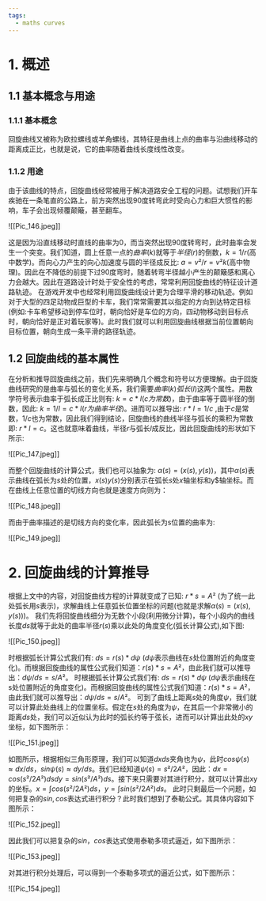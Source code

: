 ```yaml
---
tags:
  - maths curves
---
```


# 1. 概述

## 1.1 基本概念与用途

### 1.1.1 基本概念

回旋曲线又被称为欧拉螺线或羊角螺线，其特征是曲线上点的曲率与沿曲线移动的距离成正比，也就是说，它的曲率随着曲线长度线性改变。

### 1.1.2 用途

由于该曲线的特点，回旋曲线经常被用于解决道路安全工程的问题。试想我们开车疾驰在一条笔直的公路上，前方突然出现90度转弯此时受向心力和巨大惯性的影响，车子会出现倾覆颠簸，甚至翻车。

![[Pic_146.jpeg]]

这是因为沿直线移动时直线的曲率为0，而当突然出现90度转弯时，此时曲率会发生一个突变。我们知道，圆上任意一点的$曲率(k)$就等于$半径(r)$的倒数，$k = 1 / r$(高中数学)。而向心力产生的向心加速度与圆的半径成反比: $a = v² / r = v²k$(高中物理)。因此在不降低的前提下过90度弯时，随着转弯半径越小产生的颠簸感和离心力会越大。因此在道路设计时处于安全性的考虑，常常利用回旋曲线的特征设计道路轨迹。
在游戏开发中也经常利用回旋曲线设计更为合理平滑的移动轨迹。例如对于大型的四足动物成巨型的卡车，我们常常需要其以指定的方向到达特定目标(例如:卡车希望移动到停车位时，朝向恰好是车位的方向，四动物移动到目标点时，朝向恰好是正对着玩家等)。此时我们就可以利用回旋曲线根据当前位置朝向目标位置，朝向生成一条平滑的路径轨迹。

## 1.2 回旋曲线的基本属性

在分析和推导回旋曲线之前，我们先来明确几个概念和符号以方便理解。由于回旋曲线研究的是曲率与弧长的变化关系，我们需要$曲率(k)$$弧长(l)$这两个属性。用数学符号表示曲率于弧长成正比则有: $k = c * l (c 为常数)$，由于曲率等于圆半径的倒数，因此: $k = 1 / l = c * l (r为曲率半径)$。进而可以推导出: $r * l = 1 / c$ ,由于$c$是常数，$1 / c$也为常数，因此我们得到结论，回旋曲线的曲线半径与弧长的乘积为常数即: $r * l = c$。这也就意味着曲线，半径$r$与弧长$l$成反比，因此回旋曲线的形状如下所示:

![[Pic_147.jpeg]]

而整个回旋曲线的计算公式，我们也可以抽象为: $α(s) = (x(s), y(s))$，其中$α(s)$表示曲线在弧长为$s$处的位置，$x(s) y(s)$分别表示在弧长$s$处$x$轴坐标和y$轴坐标。而在曲线上任意位置的切线方向也就是速度方向则为：

![[Pic_148.jpeg]]

而由于曲率描述的是切线方向的变化率，因此弧长为s位置的曲率为:

![[Pic_149.jpeg]]

# 2. 回旋曲线的计算推导

根据上文中的内容，对回旋曲线方程的计算就变成了已知: $r * s = A²$ (为了统一此处弧长用$s$表示)，求解曲线上任意弧长位置坐标的问题(也就是求解$α(s) = (x(s), y(s))$)。
我们先将回旋曲线细分为无数个小段(利用微分计算)，每个小段内的曲线长度$ds$就等于此处的曲率半径$r(s)$乘以此处的角度变化(弧长计算公式),如下图:

![[Pic_150.jpeg]]

时根据弧长计算公式我们有: $ds=r(s)*dψ$ ($dψ$表示曲线在$s$处位置附近的角度变化)。而根据回旋曲线的属性公式我们知道：$r(s) * s = A²$，由此我们就可以推导出：$dψ / ds = s / A²$。
时根据弧长计算公式我们有: $ds=r(s)*dψ$ ($dψ$表示曲线在s处位置附近的角度变化)。而根据回旋曲线的属性公式我们知道：$r(s) * s = A²$，由此我们就可以推导出：$dψ / ds = s / A²$。
可到了曲线上距离$s$处的角度$ψ$，我们就可以计算此处曲线上的位置坐标。假定在$s$处的角度为$ψ$，在其后一个非常微小的距离$ds$处，我们可以近似认为此时的弧长约等于弦长，进而可以计算出此处的$xy$坐标，如下图所示：

![[Pic_151.jpeg]]

如图所示，根据相似三角形原理，我们可以知道$dx ds$夹角也为$ψ$，此时$cosψ(s) ≈ dx / ds，sinψ(s) ≈ dy / ds$。我们已经知道$ψ(s) = s² / 2A²$，因此：$dx = cos(s² / 2A²)ds dy = sin(s² / A²)ds$。接下来只需要对其进行积分，就可以计算出xy的坐标。$x=∫cos(s²/2A²)ds，y=∫sin(s² /2A²)ds$。
此时只剩最后一个问题，如何把复杂的$sin,cos$表达式进行积分？此时我们想到了泰勒公式。其具体内容如下图所示：

![[Pic_152.jpeg]]

因此我们可以把复杂的$sin，cos$表达式使用泰勒多项式逼近，如下图所示：

![[Pic_153.jpeg]]

对其进行积分处理后，可以得到一个泰勒多项式的逼近公式，如下图所示：

![[Pic_154.jpeg]]
